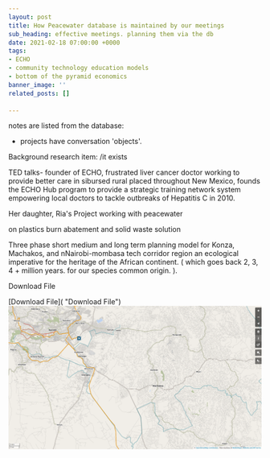 ```yaml
---
layout: post
title: How Peacewater database is maintained by our meetings
sub_heading: effective meetings. planning them via the db
date: 2021-02-18 07:00:00 +0000
tags:
- ECHO
- community technology education models
- bottom of the pyramid economics
banner_image: ''
related_posts: []

---
```


notes are listed from the database:

* projects have conversation 'objects'. 

Background research item: /it exists

TED talks- founder of ECHO, frustrated liver cancer doctor working to provide better care in sibursed rural placed throughout New Mexico, founds the ECHO Hub program to provide a strategic training network system empowering local doctors to tackle outbreaks of Hepatitis C in 2010.

Her daughter, Ria's Project working with peacewater

on plastics burn abatement and solid waste solution

Three phase short medium and long term planning model for Konza, Machakos, and nNairobi-mombasa tech corridor region an ecological imperative for the heritage of the African continent. ( which goes back 2, 3, 4 +  million years. for our species common origin. ).

Download File

[Download File]( "Download File")![](/uploads/2021/02/18/screenshot_2021-02-18-openstreetmap.png)